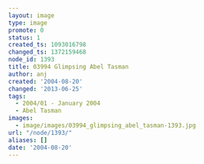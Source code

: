 ```yaml
---
layout: image
type: image
promote: 0
status: 1
created_ts: 1093016798
changed_ts: 1372159468
node_id: 1393
title: 03994 Glimpsing Abel Tasman
author: anj
created: '2004-08-20'
changed: '2013-06-25'
tags:
  - 2004/01 - January 2004
  - Abel Tasman
images:
  - image/images/03994_glimpsing_abel_tasman-1393.jpg
url: "/node/1393/"
aliases: []
date: '2004-08-20'
---
```


